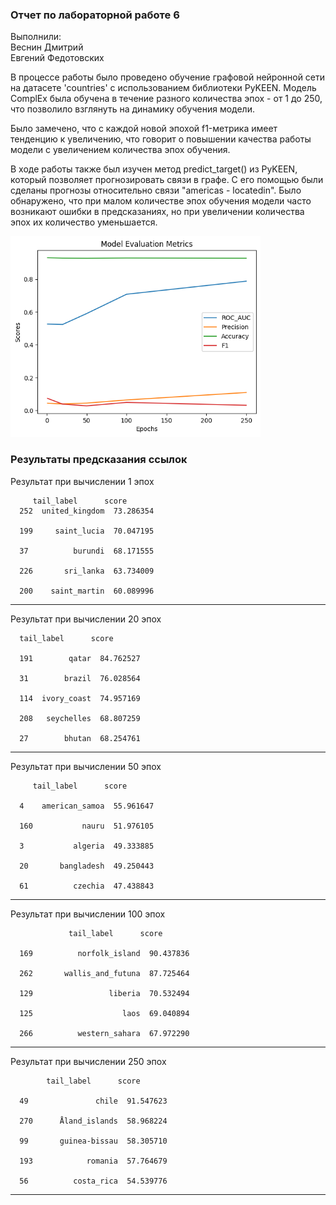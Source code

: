 ### Отчет по лабораторной работе 6
Выполнили:  
Веснин Дмитрий  
Евгений Федотовских  

В процессе работы было проведено обучение графовой нейронной сети на датасете 'countries' с использованием библиотеки PyKEEN. Модель ComplEx была обучена в течение разного количества эпох - от 1 до 250, что позволило взглянуть на динамику обучения модели.

Было замечено, что с каждой новой эпохой f1-метрика имеет тенденцию к увеличению, что говорит о повышении качества работы модели с увеличением количества эпох обучения.

В ходе работы также был изучен метод predict_target() из PyKEEN, который позволяет прогнозировать связи в графе. С его помощью были сделаны прогнозы относительно связи "americas - locatedin". Было обнаружено, что при малом количестве эпох обучения модели часто возникают ошибки в предсказаниях, но при увеличении количества эпох их количество уменьшается.


<img src="ep.png" alt="drawing" width="400"/>

### Результаты предсказания ссылок

Результат при вычислении 1 эпох

         tail_label      score
      252  united_kingdom  73.286354

      199     saint_lucia  70.047195

      37          burundi  68.171555

      226       sri_lanka  63.734009

      200    saint_martin  60.089996


__________________________
Результат при вычислении 20 эпох

      tail_label      score
    
      191        qatar  84.762527

      31        brazil  76.028564

      114  ivory_coast  74.957169

      208   seychelles  68.807259

      27        bhutan  68.254761


__________________________
Результат при вычислении 50 эпох

         tail_label      score

      4    american_samoa  55.961647

      160           nauru  51.976105

      3           algeria  49.333885

      20       bangladesh  49.250443

      61          czechia  47.438843

__________________________
Результат при вычислении 100 эпох

                 tail_label      score

      169          norfolk_island  90.437836

      262       wallis_and_futuna  87.725464

      129                 liberia  70.532494

      125                    laos  69.040894

      266          western_sahara  67.972290

__________________________
Результат при вычислении 250 эпох

            tail_label      score

      49               chile  91.547623

      270      Åland_islands  58.968224

      99       guinea-bissau  58.305710

      193            romania  57.764679

      56          costa_rica  54.539776

__________________________